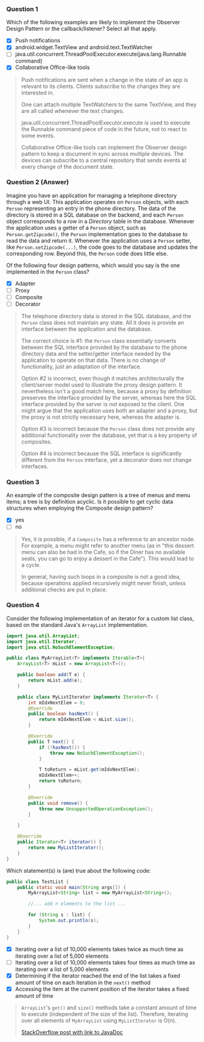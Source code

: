 ### Question 1

Which of the following examples are likely to implement the Observer Design Pattern or the callback/listener? Select all that apply.

- [x] Push notifications 
- [x] android.widget.TextView and android.text.TextWatcher 
- [ ] java.util.concurrent.ThreadPoolExecutor.execute(java.lang.Runnable command)
- [x] Collaborative Office-like tools 

> Push notifications are sent when a change in the state of an app is relevant to its clients. Clients subscribe to the changes they are interested in.
>
> One can attach multiple TextWatchers to the same TextView, and they are all called whenever the text changes.
>
> java.util.concurrent.ThreadPoolExecutor.execute is used to execute the Runnable command piece of code in the future, not to react to some events.
>
> Collaborative Office-like tools can implement the Observer design pattern to keep a document in sync across multiple devices. The devices can subscribe to a central repository that sends events at every change of the document state.

### Question 2 (Answer)

Imagine you have an application for managing a telephone directory through a web UI.  This application operates on `Person` objects, with each `Person` representing an entry in the phone directory. The data of the directory is stored in a SQL database on the backend, and each `Person` object corresponds to a row in a _Directory_ table in the database. Whenever the application uses a getter of a `Person` object, such as `Person.getZipcode()`, the `Person` implementation goes to the database to read the data and return it. Whenever the application uses a `Person` setter, like `Person.setZipcode(...)`, the code goes to the database and updates the corresponding row. Beyond this, the `Person` code does little else.

Of the following four design patterns, which would you say is the one implemented in the `Person` class?

- [x] Adapter
- [ ] Proxy
- [ ] Composite
- [ ] Decorator

> The telephone directory data is stored in the SQL database, and the `Person` class does not maintain any state. All it does is provide an interface between the application and the database.
>
>The correct choice is #1: the `Person` class essentially converts between the SQL interface provided by the database to the phone directory data and the setter/getter interface needed by the application to operate on that data. There is no change of functionality, just an adaptation of the interface.
>
> Option #2 is incorrect, even though it matches architecturally the client/server model used to illustrate the proxy design pattern. It nevertheless isn't a good match here, because a proxy by definition preserves the interface provided by the server, whereas here the SQL interface provided by the server is not exposed to the client. One might argue that the application uses both an adapter and a proxy, but the proxy is not strictly necessary here, whereas the adapter is.
>
> Option #3 is incorrect because the `Person` class does not provide any additional functionality over the database, yet that is a key property of composites.
>
> Option #4 is incorrect because the SQL interface is significantly different from the `Person` interface, yet a decorator does not change interfaces.

### Question 3

An example of the composite design pattern is a tree of menus and menu items; a tree is by definition acyclic. Is it possible to get cyclic data structures when employing the Composite design pattern?

- [x] yes
- [ ] no

> Yes, it is possible, if a `Composite` has a reference to an ancestor node. For example, a menu might refer to another menu (as in "this dessert menu can also be had in the Cafe, so if the Diner has no available seats, you can go to enjoy a dessert in the Cafe"). This would lead to a cycle.
>
> In general, having such loops in a composite is not a good idea, because operations applied recursively might never finish, unless additional checks are put in place.

### Question 4

Consider the following implementation of an iterator for a custom list class, based on the standard Java's `ArrayList` implementation.

```java
import java.util.ArrayList;
import java.util.Iterator;
import java.util.NoSuchElementException;

public class MyArrayList<T> implements Iterable<T>{
    ArrayList<T> mList = new ArrayList<T>();

    public boolean add(T e) {
        return mList.add(e);
    }

    public class MyListIterator implements Iterator<T> {
        int mIdxNextElem = 0;
        @Override
        public boolean hasNext() {
            return mIdxNextElem < mList.size();
        }

        @Override
        public T next() {
            if (!hasNext()) {
                throw new NoSuchElementException();
            }

            T toReturn = mList.get(mIdxNextElem);
            mIdxNextElem++;
            return toReturn;
        }

        @Override
        public void remove() {
            throw new UnsupportedOperationException();
        }

    }

    @Override
    public Iterator<T> iterator() {
        return new MyListIterator();
    }
}
```

Which statement(s) is (are) true about the following code:

```java
public class TestList {
    public static void main(String args[]) {
        MyArrayList<String> list = new MyArrayList<String>();

        //... add n elements to the list ...

        for (String s : list) {
            System.out.println(s);
        }
    }
}
```

- [x] Iterating over a list of 10,000 elements takes twice as much time as iterating over a list of 5,000 elements
- [ ] Iterating over a list of 10,000 elements takes four times as much time as iterating over a list of 5,000 elements
- [x] Determining if the iterator reached the end of the list takes a fixed amount of time on each iteration in the `next()` method
- [x] Accessing the item at the current position of the iterator takes a fixed amount of time

> `ArrayList`'s `get()` and `size()` methods take a constant amount of time to execute (independent of the size of the list). Therefore, iterating over all elements of `MyArrayList` using `MyListIterator` is O(n).
>
> [StackOverflow post with link to JavaDoc](https://stackoverflow.com/questions/6540511/time-complexity-for-java-arraylist)
